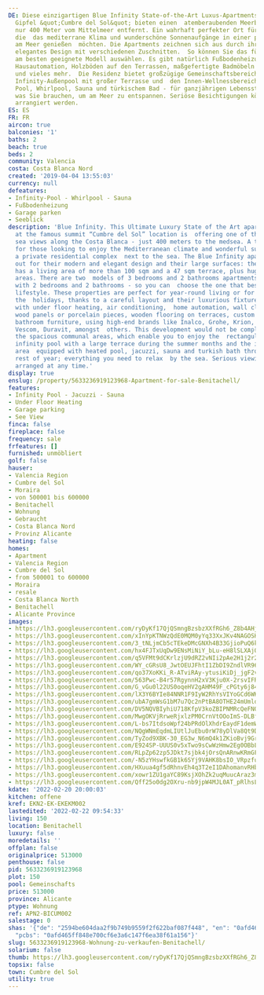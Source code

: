 ```yaml
---
DE: Diese einzigartigen Blue Infinity State-of-the-Art Luxus-Apartments am berühmten
  Gipfel &quot;Cumbre del Sol&quot; bieten einen  atemberaubenden Meerblick - und
  nur 400 Meter vom Mittelmeer entfernt. Ein wahrhaft perfekter Ort für diejenigen,
  die  das mediterrane Klima und wunderschöne Sonnenaufgänge in einer privaten Luxus-Wohnanlage
  am Meer genießen  möchten. Die Apartments zeichnen sich aus durch ihr modernes und
  elegantes Design mit verschiedenen Zuschnitten.  So können Sie das für Ihren Lebensstil
  am besten geeignete Modell auswählen. Es gibt natürlich Fußbodenheizung,  Klimaanlage,
  Hausautomation, Holzböden auf den Terrassen, maßgefertigte Badmöbeln von Krion,
  und vieles mehr.  Die Residenz bietet großzügige Gemeinschaftsbereiche mit rechteckigem
  Infinity-Außenpool mit großer Terrasse und  den Innen-Wellnessbereich mit beheiztem
  Pool, Whirlpool, Sauna und türkischem Bad - für ganzjährigen Lebensstil -  alles
  was Sie brauchen, um am Meer zu entspannen. Seriöse Besichtigungen können jederzeit
  arrangiert werden.
ES: ES
FR: FR
aircon: true
balconies: '1'
baths: 2
beach: true
beds: 2
community: Valencia
costa: Costa Blanca Nord
created: '2019-04-04 13:55:03'
currency: null
defeatures:
- Infinity-Pool - Whirlpool - Sauna
- Fußbodenheizung
- Garage parken
- Seeblick
description: 'Blue Infinity. This Ultimate Luxury State of the Art apartments development
  at the famous summit “Cumbre del Sol” location is  offering one of the most breathtaking
  sea views along the Costa Blanca - just 400 meters to the medsea. A truly perfect  spot
  for those looking to enjoy the Mediterranean climate and wonderful sunrises, in
  a private residential complex  next to the sea. The Blue Infinity apartments stand
  out for their modern and elegant design and their large surfaces: the  smallest
  has a living area of more than 100 sqm and a 47 sqm terrace, plus huge communal
  areas. There are two  models of 3 bedrooms and 2 bathrooms apartments and a model
  with 2 bedrooms and 2 bathrooms - so you can  choose the one that best suits your
  lifestyle. These properties are perfect for year-round living or for enjoying during
  the  holidays, thanks to a careful layout and their luxurious fixtures and fittings,
  with under floor heating, air conditioning,  home automation, wall cladding with
  wood panels or porcelain pieces, wooden flooring on terraces, custom designed  Krion
  bathroom furniture, using high-end brands like Inalco, Grohe, Krion, Mosso, Hakwood,
  Vescom, Duravit, amongst  others. This development would not be complete without
  the spacious communal areas, which enable you to enjoy the  rectangular outdoor
  infinity pool with a large terrace during the summer months and the indoor wellness
  area  equipped with heated pool, jacuzzi, sauna and turkish bath throughout the
  rest of year; everything you need to relax  by the sea. Serious viewings can be
  arranged at any time.'
display: true
enslug: /property/5633236919123968-Apartment-for-sale-Benitachell/
features:
- Infinity Pool - Jacuzzi - Sauna
- Under Floor Heating
- Garage parking
- See View
finca: false
fireplace: false
frequency: sale
frfeatures: []
furnished: unmöbliert
golf: false
hauser:
- Valencia Region
- Cumbre del Sol
- Moraira
- von 500001 bis 600000
- Benitachell
- Wohnung
- Gebraucht
- Costa Blanca Nord
- Provinz Alicante
heating: false
homes:
- Apartment
- Valencia Region
- Cumbre del Sol
- from 500001 to 600000
- Moraira
- resale
- Costa Blanca North
- Benitachell
- Alicante Province
images:
- https://lh3.googleusercontent.com/ryDyKf17QjQSmngBzsbzXXfRGh6_Z8b4AHjdQMOkJ3C-prwm5ThrpjeJOFpooaYNcuLCNbkdGihsUDsHHqztQg=w640-rj-e30-l100
- https://lh3.googleusercontent.com/xInYpKTNWzQdE0MQM0yYq33XxJKv4NAGOSHXKn_Ynk72V_bMtHS-9eyOhAYP39U4oQ8obXcU2tV-wj9RpkI=w640-rj-e30-l100
- https://lh3.googleusercontent.com/3_tNLjmCb5cTEkeDMcGNXh4B33GjioPuQ6kJh3yx6QjyyRzozpPEYI3fxpVKrUXN9EyHFPx9pkgrgu-EVqQ=w640-rj-e30-l100
- https://lh3.googleusercontent.com/hx4FJTxUqDw9ENsMiNiY_bLu-eH8lSLXAjO-gGMusxoEqmNtJ04K8mFReGkJRdwDCA7uOUM2vtVKT9wQ98th=w640-rj-e30-l100
- https://lh3.googleusercontent.com/q5VFMt9dCKrlzjU9dRZ2vNIi2pAe2H1j2r2D8IWSSCAKrRqiG8QdVnPgZwJW7aVtbOlU8e-7SyIIjw3HxZOc=w640-rj-e30-l100
- https://lh3.googleusercontent.com/WY_cGRsU8_JwtOEUJFhtI1ZbDI9ZndlVR96VKoSHtFM8lwnPSD5HIvKbnoT0-7fcTc3eq_QEY4aRorPvx3iKOQ=w640-rj-e30-l100
- https://lh3.googleusercontent.com/qo37XoKKi_R-ATviRAy-ytusiKiDj_jgF2vG_aAueIgwG0SI73vdhU-JBFW2bkkSiKCNoGjeYuNUEp7uXlZZ-Q=w640-rj-e30-l100
- https://lh3.googleusercontent.com/563Pwc-B4r57RgynnH2xV3Kju0X-2rsvIFRTmZ65YWSDRRSwSs_e9x_XH3FcOEl1nHEoEl2zCd5MGoqKQXj6=w640-rj-e30-l100
- https://lh3.googleusercontent.com/G_vGu0l22US0oqeHV2gAHM49F_cPGty6j84rfcvjmOBsNQEpQ9jGb5SVHclTP-qr-JaVUHWKG89tgtLhiSi8EA=w640-rj-e30-l100
- https://lh3.googleusercontent.com/lX3Y6BYIe84NNR1F9IyW2RhYsVIYoGCd6WK9xJQNxNvAYKvxzjW0WYvaxh03KME5o92hKY1_Juu1JMu7_8U=w640-rj-e30-l100
- https://lh3.googleusercontent.com/ubA7gmWsG1bM7u7Qc2nPtBA8OTHE24mUmldPuyDNctzqt_qL2slgpmtGfYTVsDu0zZQpMirkfsAlN_Yq8Xk5=w640-rj-e30-l100
- https://lh3.googleusercontent.com/DV5NQVBIyhiU718KfpV3koZBIPNMRcQeFNQh9YJKYg6_J3kBscMKGj17qVyxR3EpnoOkZwh9JXuAtLvGycy1=w640-rj-e30-l100
- https://lh3.googleusercontent.com/MwgOKVjRrweRjxlzPM0CrnVtOOoImS-DLBfkzr9pXLloJoeq1PNpWE6II-UnnDTrMn3ots_jmjuLnKLAdEGx=w640-rj-e30-l100
- https://lh3.googleusercontent.com/L-bs7ItdsoWpf24bPRdOlXhdrEaydF1demWx17VZhV31g9PXVcbCSLzsjSbghJ77_MjMN1KPiodNLemnLD5N=w640-rj-e30-l100
- https://lh3.googleusercontent.com/NQgWNmEqdmLIUtlJuEbu0rW78yDlVa8Qt9DAkuJnz-PjOU1KUXBTE8clY4qhnARb709BYmf-y_Sq6t5uxivS=w640-rj-e30-l100
- https://lh3.googleusercontent.com/TyZod9XBK-30_EG3w_N6mQ4k1ZKioBvj9Grli8pOdnvMUqaDEZ4FH4SiJSWxk7c6MViGKizQwqtKXP7qRRU=w640-rj-e30-l100
- https://lh3.googleusercontent.com/E924SP-UUUS0v5xTwo9sCwWzHmw2Eg0OBbL44tQQdLW1FMRJaC8OKgYkD9E7qlRPuk8F0WjBGxASN2hoNQs=w640-rj-e30-l100
- https://lh3.googleusercontent.com/RLpZp62zp5JDkt7sjbk4jOrsQnARnwKRmGFPG_mgnRulVOf-uQAYNWknYrzPDFxk50iG-wL1qmEgkK2I8F6BAw=w640-rj-e30-l100
- https://lh3.googleusercontent.com/-N5zYHswfkGB1k6SYj9VAHK8bsIO_VRpzfuYv5Gi1PowFxtLaBzEfV9H-8r_K4qcWLs---fZMwA63QoDf34=w640-rj-e30-l100
- https://lh3.googleusercontent.com/HXuua4gf5dRhnvEh4q3T2eI1DAhomanvRHbFq0JHJiCDEBUOJmqyqYgVJscTtrmUMv7b10MKdyQWa26HrwE=w640-rj-e30-l100
- https://lh3.googleusercontent.com/xowr1ZU1gaYC89KsjXOhZk2uqMuucAraz3mYZgSaNALt7Xn-BVcMTikNYdbfM4Me88AyY9yIWbDLd5Pmt2Yo=w640-rj-e30-l100
- https://lh3.googleusercontent.com/Qff25o0dg2OXru-nb9jpW4MJL0AT_pRlhsLqYyHigi6ReeGhWmHO9CUzBB8JZbaQoDwXOITteZvk9MwFWRVN=w640-rj-e30-l100
kdate: '2022-02-20 20:00:03'
kitchen: offene
kref: EKN2-EK-EKEKM002
lastedited: '2022-02-22 09:54:33'
living: 150
location: Benitachell
luxury: false
moredetails: ''
offplan: false
originalprice: 513000
penthouse: false
pid: 5633236919123968
plot: 150
pool: Gemeinschafts
price: 513000
province: Alicante
ptype: Wohnung
ref: APN2-BICUM002
salestage: 0
shas: '{"de": "2594be604daa2f9b749b9559f2f622baf087f448", "en": "0afd465ff848e700cf6e3a6c147f6ea38f61a156",
  "pcbs": "0afd465ff848e700cf6e3a6c147f6ea38f61a156"}'
slug: 5633236919123968-Wohnung-zu-verkaufen-Benitachell/
solarium: false
thumb: https://lh3.googleusercontent.com/ryDyKf17QjQSmngBzsbzXXfRGh6_Z8b4AHjdQMOkJ3C-prwm5ThrpjeJOFpooaYNcuLCNbkdGihsUDsHHqztQg=w400-h240-n-rj-e30-l100
topsix: false
town: Cumbre del Sol
utility: true
---
```

